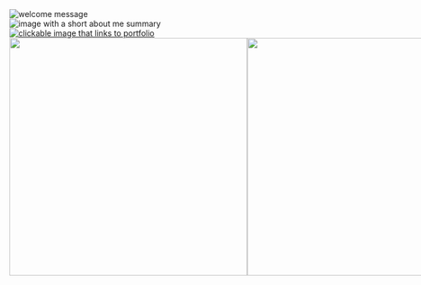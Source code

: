 <div style="display:flex; flex-direction: column;">
    <img src="https://iili.io/H0rDwsn.jpg" alt="welcome message">
    <img src="https://iili.io/H0rDe0G.jpg" alt="image with a short about me summary">
    <a href="https://lucacuello.vercel.app/" target="_blank"><img src="https://iili.io/H0rDOfs.jpg" alt="clickable image that links to portfolio"></a>
</div>

<!-- Center aligned divs to center the child image -->

<div style="display:flex;" align="center">
      <img src="https://github-readme-stats.vercel.app/api?username=LucaCuello&theme=dracula&hide_border=true&include_all_commits=false&count_private=true" width=423>
      <img src="https://github-readme-stats.vercel.app/api?username=LucaCuello&theme=dracula&hide_border=true&include_all_commits=false&count_private=true" width=423>
</div>
